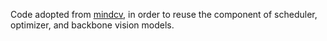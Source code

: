 Code adopted from [mindcv](https://github.com/mindspore-lab/mindcv), in order to reuse the component of scheduler, optimizer, and backbone vision models.
